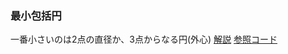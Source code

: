 ### 最小包括円
一番小さいのは2点の直径か、3点からなる円(外心)
[解説](https://drken1215.hatenablog.com/entry/2020/01/12/224200)
[参照コード](./min_ball.cpp)
